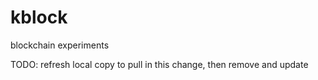 # kblock
blockchain experiments

TODO: refresh local copy to pull in this change, then remove and update
